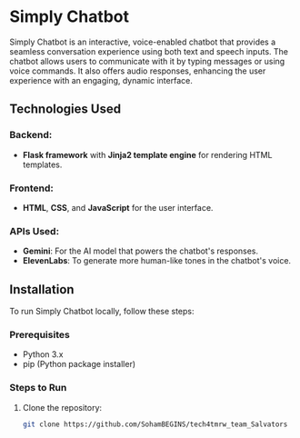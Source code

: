 # Simply Chatbot

Simply Chatbot is an interactive, voice-enabled chatbot that provides a seamless conversation experience using both text and speech inputs. The chatbot allows users to communicate with it by typing messages or using voice commands. It also offers audio responses, enhancing the user experience with an engaging, dynamic interface.

## Technologies Used

### Backend:
- **Flask framework** with **Jinja2 template engine** for rendering HTML templates.

### Frontend:
- **HTML**, **CSS**, and **JavaScript** for the user interface.

### APIs Used:
- **Gemini**: For the AI model that powers the chatbot's responses.
- **ElevenLabs**: To generate more human-like tones in the chatbot's voice.

## Installation

To run Simply Chatbot locally, follow these steps:

### Prerequisites

- Python 3.x
- pip (Python package installer)

### Steps to Run

1. Clone the repository:
   ```bash
   git clone https://github.com/SohamBEGINS/tech4tmrw_team_Salvators
